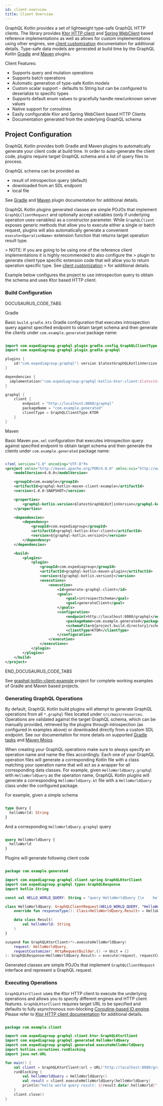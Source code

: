 ```yaml
---
id: client-overview
title: Client Overview
---
```

GraphQL Kotlin provides a set of lightweight type-safe GraphQL HTTP clients. The library provides [Ktor HTTP client](https://ktor.io/clients/index.html)
and [Spring WebClient](https://docs.spring.io/spring-boot/docs/current/reference/html/spring-boot-features.html#boot-features-webclient)
based reference implementations as well as allows for custom implementations using other engines, see [client customization](client-customization.md)
documentation for additional details. Type-safe data models are generated at build time by the GraphQL Kotlin [Gradle](../plugins/gradle-plugin-tasks.md)
and [Maven](../plugins/maven-plugin-goals.md) plugins.

Client Features:

-   Supports query and mutation operations
-   Supports batch operations
-   Automatic generation of type-safe Kotlin models
-   Custom scalar support - defaults to String but can be configured to deserialize to specific types
-   Supports default enum values to gracefully handle new/unknown server values
-   Native support for coroutines
-   Easily configurable Ktor and Spring WebClient based HTTP Clients
-   Documentation generated from the underlying GraphQL schema

## Project Configuration

GraphQL Kotlin provides both Gradle and Maven plugins to automatically generate your client code at build time. In order
to auto-generate the client code, plugins require target GraphQL schema and a list of query files to process.

GraphQL schema can be provided as

-   result of introspection query (default)
-   downloaded from an SDL endpoint
-   local file

See [Gradle](https://expediagroup.github.io/graphql-kotlin/docs/plugins/gradle-plugin) and [Maven](https://expediagroup.github.io/graphql-kotlin/docs/plugins/maven-plugin)
plugin documentation for additional details.

GraphQL Kotlin plugins generated classes are simple POJOs that implement `GraphQLClientRequest` and optionally accept variables
(only if underlying operation uses variables) as a constructor parameter. While `GraphQLClient` exposes generic methods
that allow you to execute either a single or batch request, plugins will also automatically generate a convenient `execute<OperationName>`
extension function that returns target operation result type.

&gt; NOTE: If you are going to be using one of the reference client implementations it is highly recommended to also configure the
&gt; plugin to generate client type specific extension code that will allow you to return operation specific type. See [client customization](client-customization.md)
&gt; for additional details.

Example below configures the project to use introspection query to obtain the schema and uses Ktor based HTTP client.

### Build Configuration

DOCUSAURUS_CODE_TABS

Gradle

Basic `build.gradle.kts` Gradle configuration that executes introspection query against specified endpoint to obtain target
schema and then generate the clients under `com.example.generated` package name:

```kotlin

import com.expediagroup.graphql.plugin.gradle.config.GraphQLClientType
import com.expediagroup.graphql.plugin.gradle.graphql

plugins {
    id("com.expediagroup.graphql") version $latestGraphQLKotlinVersion
}

dependencies {
  implementation("com.expediagroup:graphql-kotlin-ktor-client:$latestGraphQLKotlinVersion")
}

graphql {
    client {
        endpoint = "http://localhost:8080/graphql"
        packageName = "com.example.generated"
        clientType = GraphQLClientType.KTOR
    }
}

```

Maven

Basic Maven `pom.xml` configuration that executes introspection query against specified endpoint to obtain target
schema and then generate the clients under `com.example.generated` package name:

```xml

<?xml version="1.0" encoding="UTF-8"?>
<project xmlns="http://maven.apache.org/POM/4.0.0" xmlns:xsi="http://www.w3.org/2001/XMLSchema-instance" xsi:schemaLocation="http://maven.apache.org/POM/4.0.0 http://maven.apache.org/xsd/maven-4.0.0.xsd">
    <modelVersion>4.0.0</modelVersion>

    <groupId>com.example</groupId>
    <artifactId>graphql-kotlin-maven-client-example</artifactId>
    <version>1.0.0-SNAPSHOT</version>

    <properties>
        <graphql-kotlin.version>$latestGraphQLKotlinVersion</graphql-kotlin.version>
    </properties>

    <dependencies>
        <dependency>
            <groupId>com.expediagroup</groupId>
            <artifactId>graphql-kotlin-ktor-client</artifactId>
            <version>${graphql-kotlin.version}</version>
        </dependency>
    </dependencies>

    <build>
        <plugins>
            <plugin>
                <groupId>com.expediagroup</groupId>
                <artifactId>graphql-kotlin-maven-plugin</artifactId>
                <version>${graphql-kotlin.version}</version>
                <executions>
                    <execution>
                        <id>generate-graphql-client</id>
                        <goals>
                            <goal>introspectSchema</goal>
                            <goal>generateClient</goal>
                        </goals>
                        <configuration>
                            <endpoint>http://localhost:8080/graphql</endpoint>
                            <packageName>com.example.generated</packageName>
                            <schemaFile>${project.build.directory}/schema.graphql</schemaFile>
                            <clientType>KTOR</clientType>
                        </configuration>
                    </execution>
                </executions>
            </plugin>
        </plugins>
    </build>
</project>

```

END_DOCUSAURUS_CODE_TABS

See [graphql-kotlin-client-example](https://github.com/ExpediaGroup/graphql-kotlin/tree/master/examples/client) project for complete
working examples of Gradle and Maven based projects.

### Generating GraphQL Operations

By default, GraphQL Kotlin build plugins will attempt to generate GraphQL operations from all `*.graphql` files located under
`src/main/resources`. Operations are validated against the target GraphQL schema, which can be manually provided, retrieved by
the plugins through introspection (as configured in examples above) or downloaded directly from a custom SDL endpoint.
See our documentation for more details on supported [Gradle tasks](../plugins/gradle-plugin-tasks.md)
and [Maven Mojos](../plugins/maven-plugin-goals.md).

When creating your GraphQL operations make sure to always specify an operation name and name the files accordingly. Each
one of your GraphQL operation files will generate a corresponding Kotlin file with a class matching your operation
name that will act as a wrapper for all corresponding data classes. For example, given `HelloWorldQuery.graphql` with
`HelloWorldQuery` as the operation name, GraphQL Kotlin plugins will generate a corresponding `HelloWorldQuery.kt` file
with a `HelloWorldQuery` class under the configured package.

For example, given a simple schema

```graphql

type Query {
  helloWorld: String
}

```

And a corresponding `HelloWorldQuery.graphql` query

```graphql

query HelloWorldQuery {
  helloWorld
}

```

Plugins will generate following client code

```kotlin

package com.example.generated

import com.expediagroup.graphql.client.spring.GraphQLKtorClient
import com.expediagroup.graphql.types.GraphQLResponse
import kotlin.String

const val HELLO_WORLD_QUERY: String = "query HelloWorldQuery {\n    helloWorld\n}"

class HelloWorldQuery: GraphQLClientRequest(HELLO_WORLD_QUERY, "HelloWorldQuery") {
    override fun responseType(): Class<HelloWorldQuery.Result> = HelloWorldQuery.Result::class.java

    data class Result(
        val helloWorld: String
    )
}

suspend fun GraphQLKtorClient<*>.executeHelloWorldQuery(
    request: HelloWorldQuery,
    requestCustomizer: HttpRequestBuilder.() -> Unit = {}
): GraphQLResponse<HelloWorldQuery.Result> = execute(request, requestCustomizer)

```

Generated classes are simple POJOs that implement `GraphQLClientRequest` interface and represent a GraphQL request.

### Executing Operations

`GraphQLKtorClient` uses the Ktor HTTP client to execute the underlying operations and allows you to specify different engines
and HTTP client features. `GraphQLKtorClient` requires target URL to be specified and defaults to fully asynchronous non-blocking
[Coroutine-based IO engine](https://ktor.io/clients/http-client/engines.html#cio). Please refer to [Ktor HTTP client documentation](https://ktor.io/clients/index.html)
for additional details.

```kotlin

package com.example.client

import com.expediagroup.graphql.client.ktor.GraphQLKtorClient
import com.expediagroup.graphql.generated.HelloWorldQuery
import com.expediagroup.graphql.generated.executeHelloWorldQuery
import kotlinx.coroutines.runBlocking
import java.net.URL

fun main() {
    val client = GraphQLKtorClient(url = URL("http://localhost:8080/graphql"))
    runBlocking {
        val helloWorldQuery = HelloWorldQuery()
        val result = client.executeHelloWorldQuery(helloWorldQuery)
        println("hello world query result: ${result.data?.helloWorld}")
    }
    client.close()
}

```
